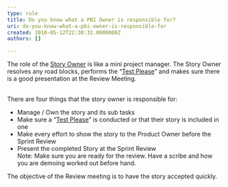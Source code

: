 ```yaml
---
type: rule
title: Do you know what a PBI Owner is responsible for?
uri: do-you-know-what-a-pbi-owner-is-responsible-for
created: 2010-05-12T22:30:32.0000000Z
authors: []

---
```


 The role of the [Story Owner](/Standards/Management/RulesToBetterScrumUsingTFS/Pages/OwnerForEveryUserStory.aspx) is like a mini project manager. The Story Owner resolves any road blocks, performs the “[Test Please](/Standards/Management/RulesToBetterScrumUsingTFS/Pages/TestPleaseInScrum.aspx)” and makes sure there is a good presentation at the Review Meeting. 

<br>There are four things that the story owner is responsible for: <br> 
- Manage / Own the story and its sub tasks
- Make sure a “[Test Please](/Standards/Management/RulesToBetterScrumUsingTFS/Pages/TestPleaseInScrum.aspx)” is conducted or that their story is included in one
- Make every effort to show the story to the Product Owner before the Sprint Review
- Present the completed Story at the Sprint Review
<br>    Note: Make sure you are ready for the review. Have a scribe and how you are demoing worked out before hand.


The objective of the Review meeting is to have the story accepted quickly.

